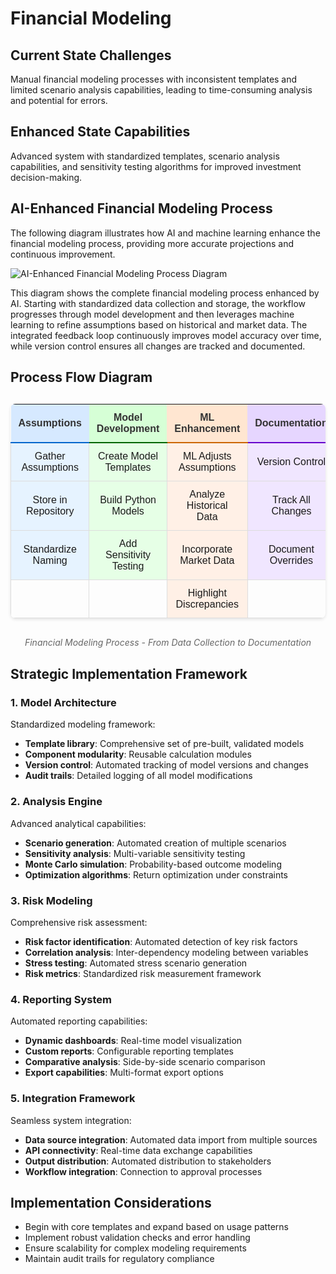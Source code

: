 # Financial Modeling

## Current State Challenges

Manual financial modeling processes with inconsistent templates and limited scenario analysis capabilities, leading to time-consuming analysis and potential for errors.

## Enhanced State Capabilities

Advanced system with standardized templates, scenario analysis capabilities, and sensitivity testing algorithms for improved investment decision-making.

## AI-Enhanced Financial Modeling Process

The following diagram illustrates how AI and machine learning enhance the financial modeling process, providing more accurate projections and continuous improvement.

<div class="diagram-container process-diagram">
  <img src="https://www.mermaidchart.com/raw/51201aee-9c5e-4adc-8489-9eadcf6bc027?theme=light&version=v0.1&format=svg" alt="AI-Enhanced Financial Modeling Process Diagram" />
</div>

This diagram shows the complete financial modeling process enhanced by AI. Starting with standardized data collection and storage, the workflow progresses through model development and then leverages machine learning to refine assumptions based on historical and market data. The integrated feedback loop continuously improves model accuracy over time, while version control ensures all changes are tracked and documented.

## Process Flow Diagram

<table class="financial-model-table">
  <tr>
    <th class="phase-header phase1">Assumptions</th>
    <th class="phase-header phase2">Model Development</th>
    <th class="phase-header phase3">ML Enhancement</th>
    <th class="phase-header phase4">Documentation</th>
  </tr>
  <tr>
    <td class="phase-cell phase1">Gather Assumptions</td>
    <td class="phase-cell phase2">Create Model Templates</td>
    <td class="phase-cell phase3">ML Adjusts Assumptions</td>
    <td class="phase-cell phase4">Version Control</td>
  </tr>
  <tr>
    <td class="phase-cell phase1">Store in Repository</td>
    <td class="phase-cell phase2">Build Python Models</td>
    <td class="phase-cell phase3">Analyze Historical Data</td>
    <td class="phase-cell phase4">Track All Changes</td>
  </tr>
  <tr>
    <td class="phase-cell phase1">Standardize Naming</td>
    <td class="phase-cell phase2">Add Sensitivity Testing</td>
    <td class="phase-cell phase3">Incorporate Market Data</td>
    <td class="phase-cell phase4">Document Overrides</td>
  </tr>
  <tr>
    <td class="phase-cell"></td>
    <td class="phase-cell"></td>
    <td class="phase-cell phase3">Highlight Discrepancies</td>
    <td class="phase-cell"></td>
  </tr>
</table>

<div class="model-flow-caption">
  Financial Modeling Process - From Data Collection to Documentation
</div>

<style>
.financial-model-table {
  width: 100%;
  border-collapse: collapse;
  margin: 30px auto;
  font-family: Arial, sans-serif;
  box-shadow: 0 2px 5px rgba(0,0,0,0.1);
  border-radius: 8px;
  overflow: hidden;
}

.phase-header {
  padding: 12px;
  text-align: center;
  font-weight: bold;
  color: #333;
}

.phase-cell {
  padding: 12px;
  text-align: center;
  border: 1px solid #ddd;
  height: 50px;
}

.phase1 {
  background-color: #e6f3ff;
}

.phase-header.phase1 {
  background-color: #d6e9ff;
  border-bottom: 2px solid #0066cc;
}

.phase2 {
  background-color: #e6ffe6;
}

.phase-header.phase2 {
  background-color: #d6ffd6;
  border-bottom: 2px solid #006600;
}

.phase3 {
  background-color: #fff0e6;
}

.phase-header.phase3 {
  background-color: #ffe6d1;
  border-bottom: 2px solid #cc6600;
}

.phase4 {
  background-color: #f0e6ff;
}

.phase-header.phase4 {
  background-color: #e6d6ff;
  border-bottom: 2px solid #6600cc;
}

.model-flow-caption {
  text-align: center;
  margin-top: 10px;
  margin-bottom: 30px;
  font-style: italic;
  color: #666;
}

@media (max-width: 768px) {
  .financial-model-table {
    font-size: 0.9rem;
  }
  
  .phase-cell {
    padding: 8px;
  }
}
</style>

## Strategic Implementation Framework

### 1. Model Architecture

Standardized modeling framework:

- **Template library**: Comprehensive set of pre-built, validated models
- **Component modularity**: Reusable calculation modules
- **Version control**: Automated tracking of model versions and changes
- **Audit trails**: Detailed logging of all model modifications

### 2. Analysis Engine

Advanced analytical capabilities:

- **Scenario generation**: Automated creation of multiple scenarios
- **Sensitivity analysis**: Multi-variable sensitivity testing
- **Monte Carlo simulation**: Probability-based outcome modeling
- **Optimization algorithms**: Return optimization under constraints

### 3. Risk Modeling

Comprehensive risk assessment:

- **Risk factor identification**: Automated detection of key risk factors
- **Correlation analysis**: Inter-dependency modeling between variables
- **Stress testing**: Automated stress scenario generation
- **Risk metrics**: Standardized risk measurement framework

### 4. Reporting System

Automated reporting capabilities:

- **Dynamic dashboards**: Real-time model visualization
- **Custom reports**: Configurable reporting templates
- **Comparative analysis**: Side-by-side scenario comparison
- **Export capabilities**: Multi-format export options

### 5. Integration Framework

Seamless system integration:

- **Data source integration**: Automated data import from multiple sources
- **API connectivity**: Real-time data exchange capabilities
- **Output distribution**: Automated distribution to stakeholders
- **Workflow integration**: Connection to approval processes

## Implementation Considerations

- Begin with core templates and expand based on usage patterns
- Implement robust validation checks and error handling
- Ensure scalability for complex modeling requirements
- Maintain audit trails for regulatory compliance